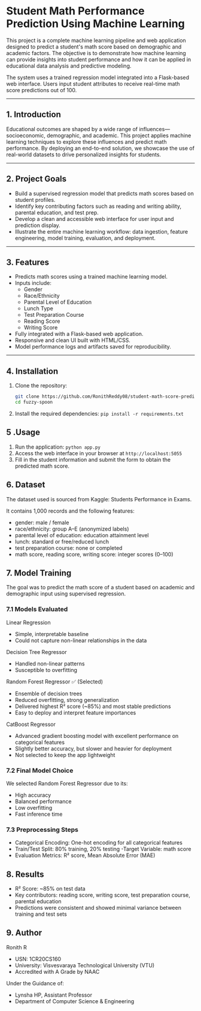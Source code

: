# Student Math Performance Prediction Using Machine Learning

This project is a complete machine learning pipeline and web application designed to predict a student's math score based on demographic and academic factors. The objective is to demonstrate how machine learning can provide insights into student performance and how it can be applied in educational data analysis and predictive modeling.

The system uses a trained regression model integrated into a Flask-based web interface. Users input student attributes to receive real-time math score predictions out of 100.

---

## 1. Introduction

Educational outcomes are shaped by a wide range of influences—socioeconomic, demographic, and academic. This project applies machine learning techniques to explore these influences and predict math performance. By deploying an end-to-end solution, we showcase the use of real-world datasets to drive personalized insights for students.

---

## 2. Project Goals

- Build a supervised regression model that predicts math scores based on student profiles.
- Identify key contributing factors such as reading and writing ability, parental education, and test prep.
- Develop a clean and accessible web interface for user input and prediction display.
- Illustrate the entire machine learning workflow: data ingestion, feature engineering, model training, evaluation, and deployment.

---

## 3. Features

- Predicts math scores using a trained machine learning model.
- Inputs include:
  - Gender
  - Race/Ethnicity
  - Parental Level of Education
  - Lunch Type
  - Test Preparation Course
  - Reading Score
  - Writing Score
- Fully integrated with a Flask-based web application.
- Responsive and clean UI built with HTML/CSS.
- Model performance logs and artifacts saved for reproducibility.

---

## 4. Installation

1. Clone the repository:
   ```bash
   git clone https://github.com/RonithReddy08/student-math-score-prediction-ml
   cd fuzzy-spoon
    ```
3. Install the required dependencies: `pip install -r requirements.txt`

## 5 .Usage

1. Run the application: `python app.py`
2. Access the web interface in your browser at `http://localhost:5055`
3. Fill in the student information and submit the form to obtain the predicted math score.

## 6. Dataset
The dataset used is sourced from Kaggle: Students Performance in Exams.

It contains 1,000 records and the following features:

- gender: male / female
- race/ethnicity: group A–E (anonymized labels)
- parental level of education: education attainment level
- lunch: standard or free/reduced lunch
- test preparation course: none or completed
- math score, reading score, writing score: integer scores (0–100)

## 7. Model Training
The goal was to predict the math score of a student based on academic and demographic input using supervised regression.

### 7.1 Models Evaluated
Linear Regression
- Simple, interpretable baseline
- Could not capture non-linear relationships in the data

Decision Tree Regressor
- Handled non-linear patterns
- Susceptible to overfitting

Random Forest Regressor ✅ (Selected)
- Ensemble of decision trees
- Reduced overfitting, strong generalization
- Delivered highest R² score (~85%) and most stable predictions
- Easy to deploy and interpret feature importances

CatBoost Regressor
- Advanced gradient boosting model with excellent performance on categorical features
- Slightly better accuracy, but slower and heavier for deployment
- Not selected to keep the app lightweight

### 7.2 Final Model Choice
We selected Random Forest Regressor due to its:
- High accuracy
- Balanced performance
- Low overfitting
- Fast inference time

### 7.3 Preprocessing Steps
- Categorical Encoding: One-hot encoding for all categorical features
- Train/Test Split: 80% training, 20% testing
-Target Variable: math score
- Evaluation Metrics: R² score, Mean Absolute Error (MAE)

## 8. Results
- R² Score: ~85% on test data
- Key contributors: reading score, writing score, test preparation course, parental education
- Predictions were consistent and showed minimal variance between training and test sets


## 9. Author
Ronith R
- USN: 1CR20CS160
- University: Visvesvaraya Technological University (VTU)
- Accredited with A Grade by NAAC

Under the Guidance of:
- Lynsha HP, Assistant Professor
- Department of Computer Science & Engineering

